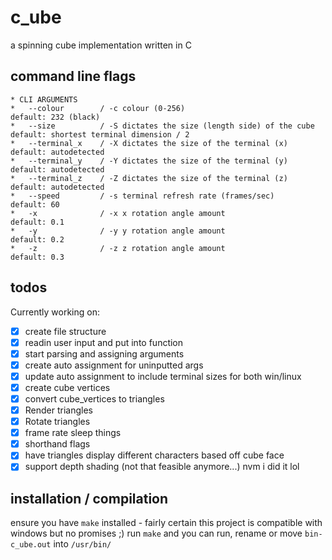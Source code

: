 # c_ube

a spinning cube implementation written in C

## command line flags

    * CLI ARGUMENTS
    *   --colour        / -c colour (0-256)                                 default: 232 (black)
    *   --size          / -S dictates the size (length side) of the cube    default: shortest terminal dimension / 2
    *   --terminal_x    / -X dictates the size of the terminal (x)          default: autodetected
    *   --terminal_y    / -Y dictates the size of the terminal (y)          default: autodetected
    *   --terminal_z    / -Z dictates the size of the terminal (z)          default: autodetected
    *   --speed         / -s terminal refresh rate (frames/sec)             default: 60
    *   -x              / -x x rotation angle amount                        default: 0.1
    *   -y              / -y y rotation angle amount                        default: 0.2
    *   -z              / -z z rotation angle amount                        default: 0.3

## todos
Currently working on:
 - [x] create file structure
 - [x] readin user input and put into function
 - [x] start parsing and assigning arguments
 - [x] create auto assignment for uninputted args
 - [x] update auto assignment to include terminal sizes for both win/linux
 - [x] create cube vertices
 - [x] convert cube_vertices to triangles
 - [x] Render triangles
 - [x] Rotate triangles
 - [x] frame rate sleep things
 - [x] shorthand flags
 - [x] have triangles display different characters based off cube face
 - [x] support depth shading (not that feasible anymore...) nvm i did it lol

## installation / compilation

ensure you have `make` installed - fairly certain this project is compatible with windows but no promises ;)
run `make` and you can run, rename or move `bin-c_ube.out` into `/usr/bin/`
